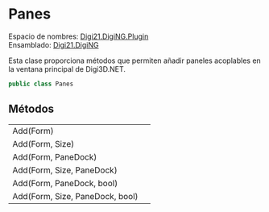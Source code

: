 # Panes

Espacio de nombres: [Digi21.DigiNG.Plugin](../../)  
Ensamblado: [Digi21.DigiNG](../../../digi21.diging/)

Esta clase proporciona métodos que permiten añadir paneles acoplables en la ventana principal de Digi3D.NET.

```csharp
public class Panes
```

## Métodos

|  |  |
| :--- | :--- |
| Add\(Form\) |  |
| Add\(Form, Size\) |  |
| Add\(Form, PaneDock\) |  |
| Add\(Form, Size, PaneDock\) |  |
| Add\(Form, PaneDock, bool\) |  |
| Add\(Form, Size, PaneDock, bool\) |  |



